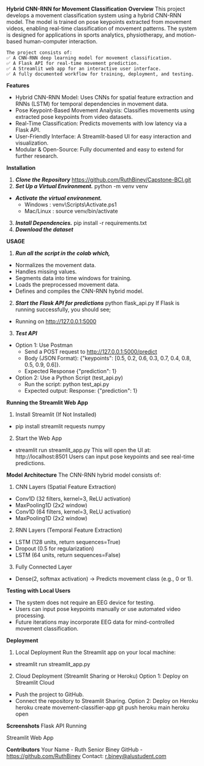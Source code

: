 **Hybrid CNN-RNN for Movement Classification**
**Overview**
This project develops a movement classification system using a hybrid CNN-RNN model. The model is trained on pose keypoints extracted from movement videos, enabling real-time classification of movement patterns. The system is designed for applications in sports analytics, physiotherapy, and motion-based human-computer interaction.

    The project consists of:
    ✅ A CNN-RNN deep learning model for movement classification.
    ✅ A Flask API for real-time movement prediction.
    ✅ A Streamlit web app for an interactive user interface.
    ✅ A fully documented workflow for training, deployment, and testing.

**Features**

- Hybrid CNN-RNN Model: Uses CNNs for spatial feature extraction and RNNs (LSTM) for temporal dependencies in movement data.
- Pose Keypoint-Based Movement Analysis: Classifies movements using extracted pose keypoints from video datasets.
- Real-Time Classification: Predicts movements with low latency via a Flask API.
- User-Friendly Interface: A Streamlit-based UI for easy interaction and visualization.
- Modular & Open-Source: Fully documented and easy to extend for further research.

**Installation**

1.  **_Clone the Repository_**
    https://github.com/RuthBiney/Capstone-BCI.git
2.  **_Set Up a Virtual Environment._**
    python -m venv venv

- **_Activate the virtual environment._**
  - Windows : venv\Scripts\Activate.ps1
  - Mac/Linux : source venv/bin/activate

3. **_Install Dependencies._**
   pip install -r requirements.txt
4. **_Download the dataset_**

**USAGE**

1. **_Run all the script in the colab which,_**

- Normalizes the movement data.
- Handles missing values.
- Segments data into time windows for training.
- Loads the preprocessed movement data.
- Defines and compiles the CNN-RNN hybrid model.

2. **_Start the Flask API for predictions_**
   python flask_api.py
   If Flask is running successfully, you should see;

- Running on http://127.0.0.1:5000

3. **_Test API_**

- Option 1: Use Postman
  - Send a POST request to http://127.0.0.1:5000/predict
  - Body (JSON Format):
    {"keypoints": [0.5, 0.2, 0.6, 0.3, 0.7, 0.4, 0.8, 0.5, 0.9, 0.6]}.
  - Expected Response
    {"prediction": 1}
- Option 2: Use a Python Script (test_api.py)
  - Run the script:
    python test_api.py
  - Expected output:
    Response: {"prediction": 1}

**Running the Streamlit Web App**

1. Install Streamlit (If Not Installed)

- pip install streamlit requests numpy

2. Start the Web App

- streamlit run streamlit_app.py
  This will open the UI at: http://localhost:8501
  Users can input pose keypoints and see real-time predictions.

**Model Architecture**
The CNN-RNN hybrid model consists of:

1. CNN Layers (Spatial Feature Extraction)

- Conv1D (32 filters, kernel=3, ReLU activation)
- MaxPooling1D (2x2 window)
- Conv1D (64 filters, kernel=3, ReLU activation)
- MaxPooling1D (2x2 window)

2. RNN Layers (Temporal Feature Extraction)

- LSTM (128 units, return sequences=True)
- Dropout (0.5 for regularization)
- LSTM (64 units, return sequences=False)

3. Fully Connected Layer

- Dense(2, softmax activation) → Predicts movement class (e.g., 0 or 1).

**Testing with Local Users**

- The system does not require an EEG device for testing.
- Users can input pose keypoints manually or use automated video processing.
- Future iterations may incorporate EEG data for mind-controlled movement classification.

**Deployment**

1. Local Deployment
   Run the Streamlit app on your local machine:

- streamlit run streamlit_app.py

2. Cloud Deployment (Streamlit Sharing or Heroku)
   Option 1: Deploy on Streamlit Cloud

- Push the project to GitHub.
- Connect the repository to Streamlit Sharing.
  Option 2: Deploy on Heroku
  heroku create movement-classifier-app
  git push heroku main
  heroku open

**Screenshots**
Flask API Running

Streamlit Web App

**Contributors**
Your Name - Ruth Senior Biney
GitHub - https://github.com/RuthBiney
Contact: r.biney@alustudent.com
